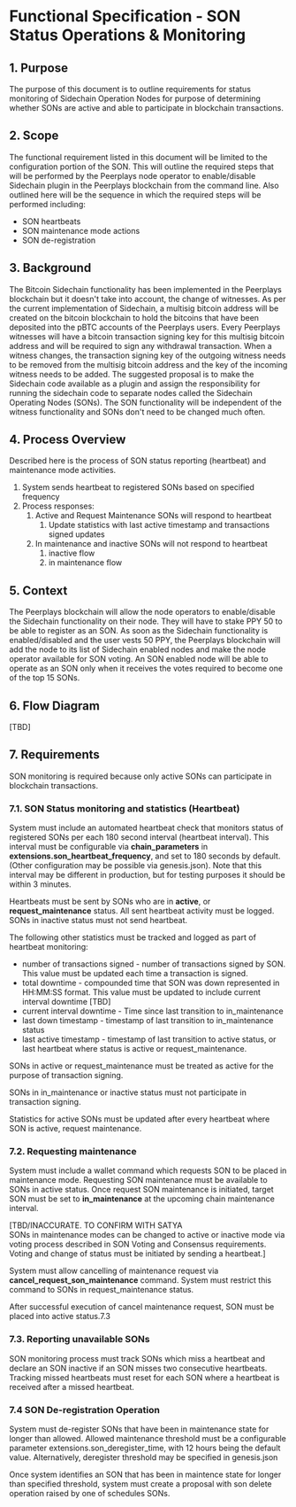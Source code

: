 # Functional Specification - SON Status Operations & Monitoring

## 1. Purpose

The purpose of this document is to outline requirements for status monitoring of Sidechain Operation Nodes for purpose of determining whether SONs are active and able to participate in blockchain transactions.

## 2. Scope

The functional requirement listed in this document will be limited to the configuration portion of the SON. This will outline the required steps that will be performed by the Peerplays node operator to enable/disable Sidechain plugin in the Peerplays blockchain from the command line. Also outlined here will be the sequence in which the required steps will be performed including:

* SON heartbeats
* SON maintenance mode actions
* SON de-registration

## 3. Background

The Bitcoin Sidechain functionality has been implemented in the Peerplays blockchain but it doesn't take into account, the change of witnesses. As per the current implementation of Sidechain, a multisig bitcoin address will be created on the bitcoin blockchain to hold the bitcoins that have been deposited into the pBTC accounts of the Peerplays users. Every Peerplays witnesses will have a bitcoin transaction signing key for this multisig bitcoin address and will be required to sign any withdrawal transaction. When a witness changes, the transaction signing key of the outgoing witness needs to be removed from the multisig bitcoin address and the key of the incoming witness needs to be added. The suggested proposal is to make the Sidechain code available as a plugin and assign the responsibility for running the sidechain code to separate nodes called the Sidechain Operating Nodes \(SONs\). The SON functionality will be independent of the witness functionality and SONs don't need to be changed much often.

## 4. Process Overview

Described here is the process of SON status reporting \(heartbeat\) and maintenance mode activities.

1. System sends heartbeat to registered SONs based on specified frequency
2. Process responses:
   1. Active and Request Maintenance SONs will respond to heartbeat
      1. Update statistics with last active timestamp and transactions signed updates
   2. In maintenance and inactive SONs will not respond to heartbeat
      1. inactive flow
      2. in maintenance flow

## 5. Context

The Peerplays blockchain will allow the node operators to enable/disable the Sidechain functionality on their node. They will have to stake PPY 50 to be able to register as an SON. As soon as the Sidechain functionality is enabled/disabled and the user vests 50 PPY, the Peerplays blockchain will add the node to its list of Sidechain enabled nodes and make the node operator available for SON voting. An SON enabled node will be able to operate as an SON only when it receives the votes required to become one of the top 15 SONs.

## 6. Flow Diagram

\[TBD\]

## **7. Requirements**

SON monitoring is required because only active SONs can participate in blockchain transactions.

### **7.1. SON Status monitoring and statistics \(Heartbeat\)**

System must include an automated heartbeat check that monitors status of registered SONs per each 180 second interval \(heartbeat interval\). This interval must be configurable via **chain\_parameters** in **extensions.son\_heartbeat\_frequency**, and set to 180 seconds by default. \(Other configuration may be possible via genesis.json\). Note that this interval may be different in production, but for testing purposes it should be within 3 minutes.

Heartbeats must be sent by SONs who are in **active**, or **request\_maintenance** status. All sent heartbeat activity must be logged. SONs in inactive status must not send heartbeat.

The following other statistics must be tracked and logged as part of heartbeat monitoring:

* number of transactions signed - number of transactions signed by SON. This value must be updated each time a transaction is signed.
* total downtime - compounded time that SON was down represented in HH:MM:SS format. This value must be updated to include current interval downtime \[TBD\]
* current interval downtime - Time since last transition to in\_maintenance
* last down timestamp - timestamp of last transition to in\_maintenance status
* last active timestamp - timestamp of last transition to active status, or last heartbeat where status is active or request\_maintenance.

SONs in active or request\_maintenance must be treated as active for the purpose of transaction signing.

SONs in in\_maintenance or inactive status must not participate in transaction signing.

Statistics for active SONs must be updated after every heartbeat where SON is active, request maintenance.

### **7.2. Requesting maintenance**

System must include a wallet command which requests SON to be placed in maintenance mode. Requesting SON maintenance must be available to SONs in active status. Once request SON maintenance is initiated, target SON must be set to **in\_maintenance** at the upcoming chain maintenance interval.

\[TBD/INACCURATE. TO CONFIRM WITH SATYA  
SONs in maintenance modes can be changed to active or inactive mode via voting process described in SON Voting and Consensus requirements. Voting and change of status must be initiated by sending a heartbeat.\]

System must allow cancelling of maintenance request via **cancel\_request\_son\_maintenance** command. System must restrict this command to SONs in request\_maintenance status.

After successful execution of cancel maintenance request, SON must be placed into active status.7.3

### **7.3. Reporting unavailable SONs**

SON monitoring process must track SONs which miss a heartbeat and declare an SON inactive if an SON misses two consecutive heartbeats. Tracking missed heartbeats must reset for each SON where a heartbeat is received after a missed heartbeat.

### **7.4 SON De-registration Operation**

System must de-register SONs that have been in maintenance state for longer than allowed. Allowed maintenance threshold must be a configurable parameter extensions.son\_deregister\_time, with 12 hours being the default value. Alternatively, deregister threshold may be specified in genesis.json

Once system identifies an SON that has been in maintence state for longer than specified threshold, system must create a proposal with son delete operation raised by one of schedules SONs.

